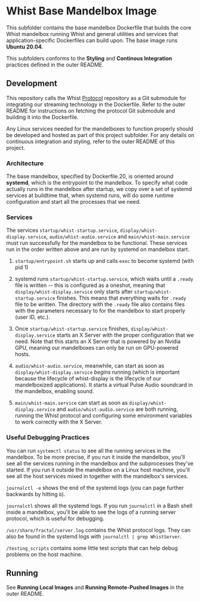 # Whist Base Mandelbox Image

This subfolder contains the base mandelbox Dockerfile that builds the core Whist mandelbox running Whist and general utilities and services that application-specific Dockerfiles can build upon. The base image runs **Ubuntu 20.04**.

This subfolders conforms to the **Styling** and **Continous Integration** practices defined in the outer README.

## Development

This repository calls the Whist [Protocol](https://github.com/whist/protocol) repository as a Git submodule for integrating our streaming technology in the Dockerfile. Refer to the outer README for instructions on fetching the protocol Git submodule and building it into the Dockerfile.

Any Linux services needed for the mandelboxes to function properly should be developed and hosted as part of this project subfolder. For any details on continuous integration and styling, refer to the outer README of this project.

### Architecture

The base mandelbox, specified by Dockerfile.20, is oriented around **systemd**, which is the entrypoint to the mandelbox. To specify what code actually runs in the mandelbox after startup, we copy over a set of systemd services at buildtime that, when systemd runs, will do some runtime configuration and start all the processes that we need.

### Services

The services `startup/whist-startup.service`, `display/whist-display.service`, `audio/whist-audio.service` and `main/whist-main.service` must run successfully for the mandelbox to be functional. These services run in the order written above and are run by systemd on mandelbox start.

1. `startup/entrypoint.sh` starts up and calls `exec` to become systemd (with pid 1)

2. systemd runs `startup/whist-startup.service`, which waits until a `.ready` file is written -- this is configured as a oneshot, meaning that `display/whist-display.service` only starts after `startup/whist-startup.service` finishes. This means that everything waits for `.ready` file to be written. The directory with the `.ready` file also contains files with the parameters necessary to for the mandelbox to start properly (user ID, etc.).

3. Once `startup/whist-startup.service` finishes, `display/whist-display.service` starts an X Server with the proper configuration that we need. Note that this starts an X Server that is powered by an Nvidia GPU, meaning our mandelboxes can only be run on GPU-powered hosts.

4. `audio/whist-audio.service`, meanwhile, can start as soon as `display/whist-display.service` _begins_ running (which is important because the lifecycle of whist-display is the lifecycle of our mandelboxized applications). It starts a virtual Pulse Audio soundcard in the mandelbox, enabling sound.

5. `main/whist-main.service` can start as soon as `display/whist-display.service` and `audio/whist-audio.service` are both running, running the Whist protocol and configuring some environment variables to work correctly with the X Server.

### Useful Debugging Practices

You can run `systemctl status` to see all the running services in the mandelbox. To be more precise, if you run it inside the mandelbox, you'll see all the services running in the mandelbox and the subprocesses they've started. If you run it outside the mandelbox on a Linux host machine, you'll see all the host services mixed in together with the mandelbox's services.

`journalctl -e` shows the end of the systemd logs (you can page further backwards by hitting `b`).

`journalctl` shows all the systemd logs. If you run `journalctl` in a Bash shell inside a mandelbox, you'll be able to see the logs of a running server protocol, which is useful for debugging.

`/usr/share/fractal/server.log` contains the Whist protocol logs. They can also be found in the systemd logs with `journalctl | grep WhistServer`.

`/testing_scripts` contains some little test scripts that can help debug problems on the host machine.

## Running

See **Running Local Images** and **Running Remote-Pushed Images** in the outer README.
